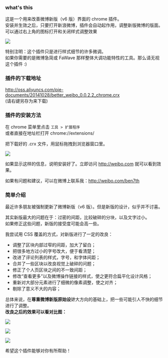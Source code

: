 ### what's this
这是一个用来改善微博新版（v6 版）界面的 chrome 插件。<br/>
安装并生效之后，只要打开新浪微博，插件会自动起作用，调整新版微博的版面。<br/>
可以通过右上角的图标打开和关闭样式调整效果<br/>

![](http://img.teamkn.com/i/xX8aRobU.png)

特别注明：这个插件只是进行样式细节的许多微调。<br/>
如果你需要的是微博急简或 FaWave 那样整体大调功能特性的工具。那么请无视这个插件 :)

### 插件的下载地址
http://oss.aliyuncs.com/pie-documents/20141028/better_weibo_0.0.2.2_chrome.crx <br/>
(请右键另存为来下载)

### 插件的安装方法
在 chrome 菜单里点击 `工具 > 扩展程序` <br/>
或者直接在地址栏打开 chrome://extensions/

把下载好的 .crx 文件，用鼠标拖拽到浏览器窗口里。

![](http://img.teamkn.com/i/bd47cYMn.png)

如果显示这样的信息，说明安装好了。立即访问 http://weibo.com 就可以看到效果。

如果有问题和建议，可以在微博上联系我：http://weibo.com/ben7th


### 简单介绍
最近许多朋友被强制更新了微博新版（v6 版）。但是新版的设计，似乎并不讨喜。<br/>


其实新版最大的问题在于：过密的间距，比较破碎的分块，以及文字过小。<br/>
如果修正这些问题，新版的接受度可能会高一些。

我尝试用 CSS 覆盖的方式，对新版进行了一定的改良：

- 调整了区块内部过窄的间距，加大了留白；
- 把很多地方过小的字号改大，便于看清楚；
- 改进了评论列表的样式，字号，和字体间距；
- 合并了一些区块以改良视觉上破碎的问题；
- 修正了个人页区块之间的不一致间距；
- 修改“查看更多”以及微博操作链接的样式，使之更符合扁平化设计风格；
- 重新对大部分元素进行了细微的像素调整，使之对齐；
- 剔除了意义不大的内容；

总体来说，在**尊重微博新版原始设计**大方向的基础上，把一些可能引人不快的细节进行了调整。<br/>
**改良之后的效果可以看对比图：**

![](http://img.teamkn.com/i/I4wYBbip.jpg)

![](http://img.teamkn.com/i/fCLeFV85.jpg)

![](http://img.teamkn.com/i/imzSsgE0.jpg)

希望这个插件能够对你有所帮助！
